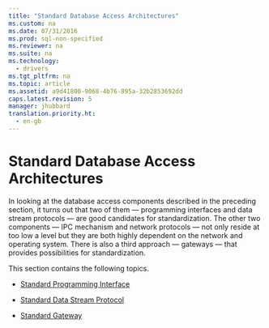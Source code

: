 ```yaml
---
title: "Standard Database Access Architectures"
ms.custom: na
ms.date: 07/31/2016
ms.prod: sql-non-specified
ms.reviewer: na
ms.suite: na
ms.technology: 
  - drivers
ms.tgt_pltfrm: na
ms.topic: article
ms.assetid: a9d41800-9068-4b76-895a-32b2853692dd
caps.latest.revision: 5
manager: jhubbard
translation.priority.ht: 
  - en-gb
---
```

# Standard Database Access Architectures
In looking at the database access components described in the preceding section, it turns out that two of them — programming interfaces and data stream protocols — are good candidates for standardization. The other two components — IPC mechanism and network protocols — not only reside at too low a level but they are both highly dependent on the network and operating system. There is also a third approach — gateways — that provides possibilities for standardization.  
  
 This section contains the following topics.  
  
-   [Standard Programming Interface](../content/Standard-Programming-Interface.md)  
  
-   [Standard Data Stream Protocol](../content/Standard-Data-Stream-Protocol.md)  
  
-   [Standard Gateway](../content/Standard-Gateway.md)